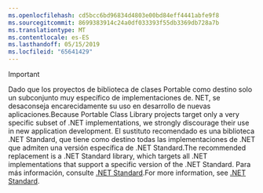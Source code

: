 ```yaml
---
ms.openlocfilehash: cd5bcc6bd96834d4803e00bd84eff4441abfe9f8
ms.sourcegitcommit: 8699383914c24a0df033393f55db3369db728a7b
ms.translationtype: MT
ms.contentlocale: es-ES
ms.lasthandoff: 05/15/2019
ms.locfileid: "65641429"
---
```

> [!IMPORTANT]
> <span data-ttu-id="48a89-101">Dado que los proyectos de biblioteca de clases Portable como destino solo un subconjunto muy específico de implementaciones de. NET, se desaconseja encarecidamente su uso en desarrollo de nuevas aplicaciones.</span><span class="sxs-lookup"><span data-stu-id="48a89-101">Because Portable Class Library projects target only a very specific subset of .NET implementations, we strongly discourage their use in new application development.</span></span> <span data-ttu-id="48a89-102">El sustituto recomendado es una biblioteca .NET Standard, que tiene como destino todas las implementaciones de .NET que admiten una versión específica de .NET Standard.</span><span class="sxs-lookup"><span data-stu-id="48a89-102">The recommended replacement is a .NET Standard library, which targets all .NET implementations that support a specific version of the .NET Standard.</span></span> <span data-ttu-id="48a89-103">Para más información, consulte [.NET Standard](~/docs/standard/net-standard.md).</span><span class="sxs-lookup"><span data-stu-id="48a89-103">For more information, see [.NET Standard](~/docs/standard/net-standard.md).</span></span>
